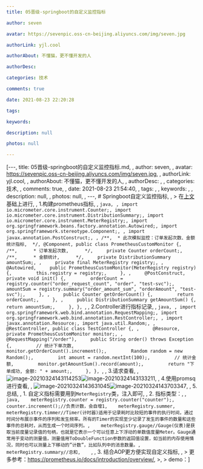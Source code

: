 ```yaml
---
title: 05晋级-springboot的自定义监控指标

author: seven

avatar: https://sevenpic.oss-cn-beijing.aliyuncs.com/img/seven.jpg

authorLink: yjl.cool

authorAbout: 不懂猫，更不懂开发的人

authorDesc: 

categories: 技术

comments: true

date: 2021-08-23 22:20:28

tags: 

keywords: 

description: null

photos: null

---
```

[---, title: 05晋级-springboot的自定义监控指标.md, , author: seven, , avatar: https://sevenpic.oss-cn-beijing.aliyuncs.com/img/seven.jpg, , authorLink: yjl.cool, , authorAbout: 不懂猫，更不懂开发的人, , authorDesc: , , categories: 技术, , comments: true, , date: 2021-08-23 21:54:40, , tags: , , keywords: , , description: null, , photos: null, , ---, # Springboot自定义监控指标, , > 在[上文](https://gitee.com/GTeam_seven/study/blob/master/promethues%E7%9B%91%E6%8E%A7/04%E6%99%8B%E7%BA%A7-%E4%B8%8Espringboot%E7%9A%84%E4%BD%BF%E7%94%A8.md)基础上进行, , 1.构建prometheus指标, , ```java, , import io.micrometer.core.instrument.Counter;, import io.micrometer.core.instrument.DistributionSummary;, import io.micrometer.core.instrument.MeterRegistry;, import org.springframework.beans.factory.annotation.Autowired;, import org.springframework.stereotype.Component;, , import javax.annotation.PostConstruct;, , /**,  * 此次模拟监控：订单发起次数、金额统计指标,  */, @Component, public class PrometheusCustomMonitor {,     /**,      * 订单发起次数,      */,     private Counter orderCount;,     /**,      * 金额统计,      */,     private DistributionSummary amountSum;, ,     private final MeterRegistry registry;, ,     @Autowired,     public PrometheusCustomMonitor(MeterRegistry registry) {,         this.registry = registry;,     }, ,     @PostConstruct,     private void init() {,         orderCount = registry.counter("order_request_count", "order", "test-svc");,         amountSum = registry.summary("order_amount_sum", "orderAmount", "test-svc");,     }, ,     public Counter getOrderCount() {,         return orderCount;,     }, ,     public DistributionSummary getAmountSum() {,         return amountSum;,     }, }, ```, , 2.Controller进行指标记录, , ```java, , import org.springframework.web.bind.annotation.RequestMapping;, import org.springframework.web.bind.annotation.RestController;, , import javax.annotation.Resource;, import java.util.Random;, , @RestController, public class TestController {, ,     @Resource,     private PrometheusCustomMonitor monitor;, ,     @RequestMapping("/order"),     public String order() throws Exception {,         // 统计下单次数,         monitor.getOrderCount().increment();,         Random random = new Random();,         int amount = random.nextInt(100);,         // 统计金额,         monitor.getAmountSum().record(amount);,         return "下单成功, 金额: " + amount;,     }, }, ```, , 3.请求查看, , ![image-20210324143114253](https://sevenpic.oss-cn-beijing.aliyuncs.com/img/image-20210324143114253.png)![image-20210324143133211](https://sevenpic.oss-cn-beijing.aliyuncs.com/img/image-20210324143133211.png), , 4.使用promsq进行查看, , ![image-20210324143631045](https://sevenpic.oss-cn-beijing.aliyuncs.com/img/image-20210324143631045.png)![image-20210324143703347](https://sevenpic.oss-cn-beijing.aliyuncs.com/img/image-20210324143703347.png), , 5.总结, , 1. 自定义指标需要用到`MeterRegistry`类，注入即可, , 2. 指标类型：, ,    ```java,    meterRegistry.counter = registry.counter("counter");,    counter.increment();//负责计数，会自增1,    meterRegistry.summer,    meterRegistry.timmer//Timer(计时器)适用于记录耗时比较短的事件的执行时间，通过时间分布展示事件的序列和发生频率。所有的Timer的实现至少记录了发生的事件的数量和这些事件的总耗时，从而生成一个时间序列。,    meterRegistry.gauge//Gauge(仪表)是获取当前度量记录值的句柄，也就是它表示一个可以任意上下浮动的单数值度量Meter。Gauge通常用于变动的测量值，测量值用ToDoubleFunction参数的返回值设置，如当前的内存使用情况，同时也可以测量上下移动的”计数”，比如队列中的消息数量。,    meterRegistry.summary//总和,    ```, , 3. 结合AOP更方便实现自定义指标, , > 更多参考：https://prometheus.io/docs/introduction/overview/, >, > demo：]